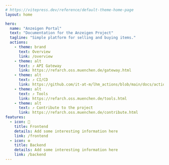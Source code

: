 ```yaml
---
# https://vitepress.dev/reference/default-theme-home-page
layout: home

hero:
  name: "Anzeigen Portal"
  text: "Documentation for the Anzeigen Project"
  tagline: "Simple platform for selling and buying items."
  actions:
    - theme: brand
      text: Overview
      link: /overview
    - theme: alt
      text: ⤴ API Gateway
      link: https://refarch.oss.muenchen.de/gateway.html
    - theme: alt
      text: ⤴ CI/CD
      link: https://github.com/it-at-m/lhm_actions/blob/main/docs/actions.md
    - theme: alt
      text: ⤴ Tools
      link: https://refarch.oss.muenchen.de/tools.html
    - theme: alt
      text: ⤴ Contribute to the project
      link: https://refarch.oss.muenchen.de/contribute.html
features:
  - icon: 📱
    title: Frontend
    details: Add some interesting information here
    link: /frontend
  - icon: ⚙
    title: Backend
    details: Add some interesting information here
    link: /backend
---
```

